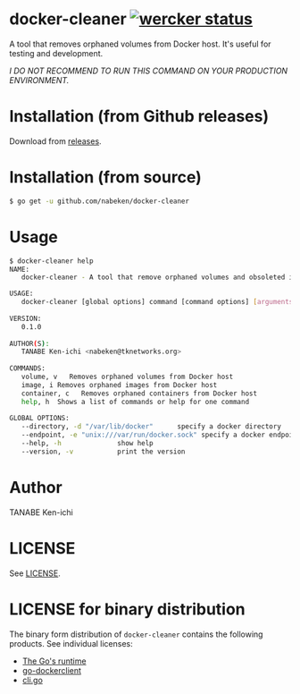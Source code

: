 # docker-cleaner [![wercker status](https://app.wercker.com/status/c828dfeb0d38bac87f4eb1e3f73c1387/s/master "wercker status")](https://app.wercker.com/project/bykey/c828dfeb0d38bac87f4eb1e3f73c1387)

A tool that removes orphaned volumes from Docker host. It's useful for testing and development.

*I DO NOT RECOMMEND TO RUN THIS COMMAND ON YOUR PRODUCTION ENVIRONMENT.*

# Installation (from Github releases)

Download from [releases](https://github.com/nabeken/docker-cleaner/releases).

# Installation (from source)

```sh
$ go get -u github.com/nabeken/docker-cleaner
```

# Usage

```sh
$ docker-cleaner help
NAME:
   docker-cleaner - A tool that remove orphaned volumes and obsoleted images from Docker host.

USAGE:
   docker-cleaner [global options] command [command options] [arguments...]
   
VERSION:
   0.1.0
   
AUTHOR(S):
   TANABE Ken-ichi <nabeken@tknetworks.org> 
   
COMMANDS:
   volume, v   Removes orphaned volumes from Docker host
   image, i Removes orphaned images from Docker host
   container, c   Removes orphaned containers from Docker host
   help, h  Shows a list of commands or help for one command
   
GLOBAL OPTIONS:
   --directory, -d "/var/lib/docker"      specify a docker directory
   --endpoint, -e "unix:///var/run/docker.sock" specify a docker endpoint
   --help, -h              show help
   --version, -v           print the version
```

# Author

 TANABE Ken-ichi

# LICENSE

See [LICENSE](LICENSE).

# LICENSE for binary distribution

The binary form distribution of `docker-cleaner` contains the following products. See individual licenses:

- [The Go's runtime](http://golang.org/LICENSE)
- [go-dockerclient](https://github.com/fsouza/go-dockerclient/LICENSE)
- [cli.go](https://github.com/codegangsta/cli/LICENSE)
